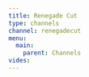 ```yaml
---
title: Renegade Cut
type: channels
channel: renegadecut
menu:
  main:
    parent: Channels
vides:
---
```

